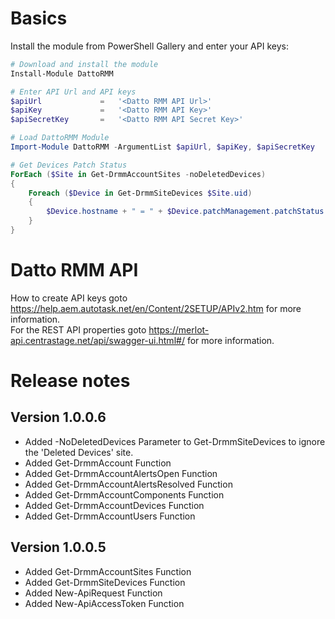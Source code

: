 # Basics

Install the module from PowerShell Gallery and enter your API keys:

```powershell
# Download and install the module
Install-Module DattoRMM

# Enter API Url and API keys
$apiUrl         	=	'<Datto RMM API Url>'
$apiKey         	=	'<Datto RMM API Key>'
$apiSecretKey   	=	'<Datto RMM API Secret Key>'

# Load DattoRMM Module
Import-Module DattoRMM -ArgumentList $apiUrl, $apiKey, $apiSecretKey 

# Get Devices Patch Status
ForEach ($Site in Get-DrmmAccountSites -noDeletedDevices)
{
    Foreach ($Device in Get-DrmmSiteDevices $Site.uid)
    {
        $Device.hostname + " = " + $Device.patchManagement.patchStatus
    }
}

```

# Datto RMM API

How to create API keys goto https://help.aem.autotask.net/en/Content/2SETUP/APIv2.htm for more information.  
For the REST API properties goto https://merlot-api.centrastage.net/api/swagger-ui.html#/ for more information.

# Release notes

## Version 1.0.0.6

- Added -NoDeletedDevices Parameter to Get-DrmmSiteDevices to ignore the 'Deleted Devices' site.
- Added Get-DrmmAccount Function
- Added Get-DrmmAccountAlertsOpen Function
- Added Get-DrmmAccountAlertsResolved Function
- Added Get-DrmmAccountComponents Function
- Added Get-DrmmAccountDevices Function
- Added Get-DrmmAccountUsers Function


## Version 1.0.0.5

- Added Get-DrmmAccountSites Function
- Added Get-DrmmSiteDevices Function
- Added New-ApiRequest Function
- Added New-ApiAccessToken Function





